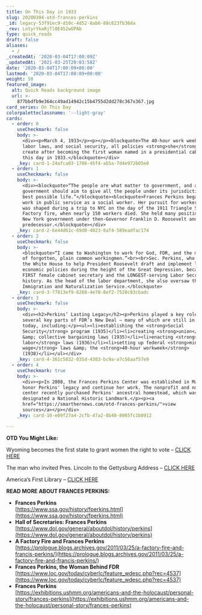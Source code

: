 ```yaml
---
title: On This Day in 1933
slug: 20200304-otd-frances-perkins
_id: legacy-53f91ec9-d10c-4d52-8ab6-88c623fb36da
_rev: LotyrYkaRjTl0E452wGPAb
type: quick_reads
draft: false
aliases:
  - /
_createdAt: '2020-03-04T17:00:09Z'
_updatedAt: '2021-03-25T20:03:58Z'
date: '2020-03-04T17:00:09+00:00'
lastmod: '2020-03-04T17:00:09+00:00'
weight: 50
featured_image:
  alt: Quick Reads background image
  url: >-
    877bbdfb9e364cc49ad14942c15b4755d2dd278c367x367.jpg
card_series: On This Day
colorpaletteclassname: '--light-gray'
cards:
  - order: 0
    useCheckmark: false
    body: >-
      <div><p>March 4, 1933</p><p></p><blockquote>The 40-hour work week, child
      labor laws, and social security, all policies <strong>she</strong> helped
      create after becoming the first woman named in a presidential cabinet on
      this day in 1933.</blockquote></div>
    _key: card-1-24afca03-1706-45f4-ab5a-7d4e972605e0
  - order: 1
    useCheckmark: false
    body: >-
      <div><blockquote>“The people are what matter to government, and a
      government should aim to give all the people under its jurisdiction the
      best possible life.”</blockquote><blockquote>Frances Perkins began her
      work in public service as a social worker. Her pursuit for workers' rights
      was shaped during a trip to NYC on the day of the 1911 Triangle Shirtwaist
      Factory fire, when nearly 150 workers died. She held many positions in the
      New York government under then-Governor Franklin D. Roosevelt and his
      predecessor.</blockquote></div>
    _key: card-2-6e44d61c-69d0-4023-8af4-589eadfac174
  - order: 2
    useCheckmark: false
    body: >-
      <blockquote>“I came to Washington to work for God, FDR, and the millions
      of forgotten, plain common workingmen.”<br><br>Sec. Perkins, who came to
      the White House to help President Roosevelt draft and implement labor and
      economic policies during the height of the Great Depression, became the
      FIRST female cabinet secretary and the LONGEST-serving Labor Secretary in
      history. As the head of the labor department, she also oversaw the
      Immigration and Naturalization Service.</blockquote>
    _key: card-3-77813ef9-6268-4e70-8ef2-7528c83cbadc
  - order: 3
    useCheckmark: false
    body: >-
      <div><h2>Perkins’ Lasting Legacy</h2><p>Perkins played a key role in
      several key parts of FDR’s New Deal – many of which are still in effect
      today, including:</p><ul><li>establishing the <strong>Social
      Security</strong> program (1935)</li><li>creating <strong>union</strong>
      &amp; collective bargaining laws (1935)</li><li>enacting <strong>child
      labor</strong> laws (1936)</li><li>setting up federal <strong>minimum
      wage</strong> laws &amp; the <strong>40-hour workweek</strong>
      (1938)</li></ul></div>
    _key: card-4-361c5832-035d-4303-bc9a-a7c56aaf57e9
  - order: 4
    useCheckmark: true
    body: >-
      <div><p>In 2008, the Frances Perkins Center was established in Maine to
      honor Perkins' legacy and continue her work. The nonprofit and nonpartisan
      center recently purchased Perkins' ancestral homestead, which was
      designated a National Historic Landmark.</p><p><a
      href="https://smarthernews.com/otd-frances-perkins/">view
      sources</a></p></div>
    _key: card-10-e09f27a4-2cfb-47a2-8b48-8065fc1b0912

---
```

**OTD You Might Like:**

Wyoming becomes the first state to grant women the right to vote – [CLICK HERE](https://smarthernews.com/wyoming-day/)

The man who invited Pres. Lincoln to the Gettysburg Address – [CLICK HERE](https://smarthernews.com/the-man-who-invited-lincoln-to-the-gettysburg-address/)

America’s First Library – [CLICK HERE](https://smarthernews.com/americas-first-library/)

**READ MORE ABOUT FRANCES PERKINS:**

* **Frances Perkins**  
[https://www.ssa.gov/history/fperkins.html](https://www.ssa.gov/history/fperkins.html)
* **Hall of Secretaries: Frances Perkins**  
[https://www.dol.gov/general/aboutdol/history/perkins](https://www.dol.gov/general/aboutdol/history/perkins)
* **A Factory Fire and Frances Perkins**  
[https://prologue.blogs.archives.gov/2011/03/25/a-factory-fire-and-francis-perkins/](https://prologue.blogs.archives.gov/2011/03/25/a-factory-fire-and-francis-perkins/)
* **Frances Perkins, the Woman Behind FDR**  
[https://www.loc.gov/today/cyberlc/feature_wdesc.php?rec=4537](https://www.loc.gov/today/cyberlc/feature_wdesc.php?rec=4537)
* **Frances Perkins**  
[https://exhibitions.ushmm.org/americans-and-the-holocaust/personal-story/frances-perkins](https://exhibitions.ushmm.org/americans-and-the-holocaust/personal-story/frances-perkins)